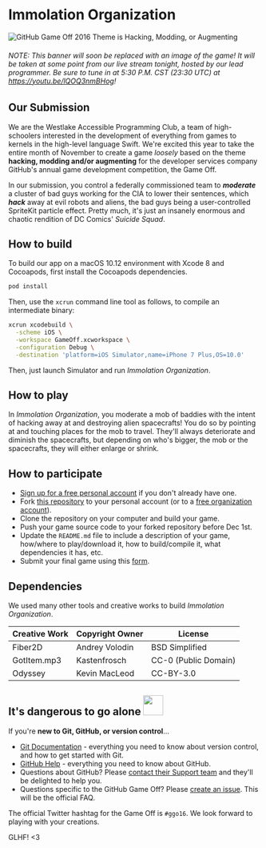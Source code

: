 # Immolation Organization

![GitHub Game Off 2016 Theme is Hacking, Modding, or Augmenting](https://cloud.githubusercontent.com/assets/121322/19498019/d8827370-9543-11e6-82d8-6da822b6147b.png)
###### NOTE: This banner will soon be replaced with an image of the game! It will be taken at some point from our live stream tonight, hosted by our lead programmer. Be sure to tune in at 5:30 P.M. CST (23:30 UTC) at https://youtu.be/lQOQ3nmBHog!

## Our Submission

We are the Westlake Accessible Programming Club, a team of high-schoolers interested in the development of everything from games to kernels in the high-level language Swift. We're excited this year to take the entire month of November to create a game *loosely* based on the theme **hacking, modding and/or augmenting** for the developer services company GitHub's annual game development competition, the Game Off.

In our submission, you control a federally commissioned team to _**moderate**_ a cluster of bad guys working for the CIA to lower their sentences, which _**hack**_ away at evil robots and aliens, the bad guys being a user-controlled SpriteKit particle effect. Pretty much, it's just an insanely enormous and chaotic rendition of DC Comics' _Suicide Squad_.

## How to build

To build our app on a macOS 10.12 environment with Xcode 8 and Cocoapods, first install the Cocoapods dependencies.

```bash
pod install
```

Then, use the `xcrun` command line tool as follows, to compile an intermediate binary:

```bash
xcrun xcodebuild \
  -scheme iOS \
  -workspace GameOff.xcworkspace \
  -configuration Debug \
  -destination 'platform=iOS Simulator,name=iPhone 7 Plus,OS=10.0'
```

Then, just launch Simulator and run _Immolation Organization_.

## How to play

In _Immolation Organization_, you moderate a mob of baddies with the intent of hacking away at and destroying alien spacecrafts! You do so by pointing at and touching places for the mob to travel. They'll always deteriorate and diminish the spacecrafts, but depending on who's bigger, the mob or the spacecrafts, they will either enlarge or shrink.

## How to participate

* [Sign up for a free personal account][github-signup] if you don't already have one.
* Fork [this repository][game-off-repo] to your personal account (or to a [free organization account][github-signup-org]).
* Clone the repository on your computer and build your game.
* Push your game source code to your forked repository before Dec 1st.
* Update the `README.md` file to include a description of your game, how/where to play/download it, how to build/compile it, what dependencies it has, etc.
* Submit your final game using this [form][wufoo-form].

## Dependencies

We used many other tools and creative works to build _Immolation Organization_.

| Creative Work | Copyright Owner | License              |
|---------------|-----------------|----------------------|
| Fiber2D       | Andrey Volodin  | BSD Simplified       |
| GotItem.mp3   | Kastenfrosch    | CC-0 (Public Domain) |
| Odyssey       | Kevin MacLeod   | CC-BY-3.0            |

## It's dangerous to go alone <img src="https://octodex.github.com/images/linktocat.jpg" height="40">

If you're **new to Git, GitHub, or version control**…

* [Git Documentation](https://git-scm.com/documentation) - everything you need to know about version control, and how to get started with Git.
* [GitHub Help](https://help.github.com/) - everything you need to know about GitHub.
* Questions about GitHub? Please [contact their Support team][github-support] and they'll be delighted to help you.
* Questions specific to the GitHub Game Off? Please [create an issue][game-off-repo-issues]. This will be the official FAQ.

The official Twitter hashtag for the Game Off is `#ggo16`. We look forward to playing with your creations.

GLHF! <3

<!-- links -->
[game-off-repo]:        https://github.com/github/game-off-2016/
[game-off-repo-issues]: https://github.com/github/game-off-2016/issues
[git-documentation]:    https://git-scm.com/documentation
[github-help]:          https://help.github.com/
[github-signup]:        https://github.com/signup/free  
[github-signup-org]:    https://github.com/organizations/new
[github-support]:       https://github.com/contact?form%5Bsubject%5D=GitHub%20Game%20Off
[wufoo-form]:           https://gameoff.wufoo.com/forms/game-off-2016/
